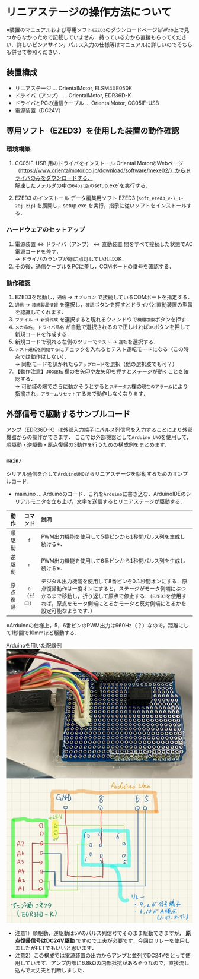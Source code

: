 # リニアステージの操作方法について

※装置のマニュアルおよび専用ソフト`EZED3`のダウンロードページはWeb上で見つからなかったので記載していません．持っている方から直接もらってください．詳しいピンアサイン，パルス入力の仕様等はマニュアルに詳しいのでそちらも併せて参照ください．

## 装置構成
+ リニアステージ ... OrientalMotor, ELSM4XE050K
+ ドライバ（アンプ） ... OrientalMotor, EDR36D-K
+ ドライバとPCの通信ケーブル ... OrientalMotor, CC05IF-USB
+ 電源装置（DC24V）

## 専用ソフト（EZED3）を使用した装置の動作確認

### 環境構築
1. CC05IF-USB 用のドライバをインストール
	Oriental MotorのWebページ（https://www.orientalmotor.co.jp/download/software/mexe02/）からドライバのみをダウンロードする．  
	解凍したフォルダの中の`64bit版の`setup.exe`を実行する．

2. EZED3 のインストール
	データ編集用ソフト EZED3 (`soft_ezed3_v-7_1-20j.zip`) を展開し，setup.exe を実行，指示に従いソフトをインストールする．  

### ハードウェアのセットアップ
1. 電源装置 <-> ドライバ（アンプ） <-> 直動装置 間をすべて接続した状態でAC電源コードを差す．  
		-> ドライバのランプが緑に点灯していればOK．  
2. その後，通信ケーブルをPCに差し，COMポートの番号を確認する．  

### 動作確認
1. EZED3を起動し，`通信` -> `オプション` で接続しているCOMポートを指定する．  
2. `通信` -> `接続製品情報` を選択し，`確認`ボタンを押すとドライバと直動装置の型番を認識してくれます．  
3. `ファイル` -> `新規作成` を選択すると現れるウィンドウで`機種検索`ボタンを押す．  
4. `メカ品名`，`ドライバ品名` が自動で選択されるので正しければ`OK`ボタンを押して新規コードを作成する．  
5. 新規コードで現れる左側のツリーで`テスト` -> `運転`を選択する．  
6. `テスト運転を開始する`にチェックを入れるとテスト運転モードになる（この時点では動作はしない）．  
	-> 同期モードを訊かれたら`アップロード`を選択（他の選択肢でも可？）  
7. 【動作注意】`JOG運転` 欄の右矢印や左矢印を押すとステージが動くことを確認する．  
	-> 可動域の端でさらに動かそうとすると`ステータス`欄の`現在のアラーム`により指摘され，`アラームリセット`するまで動作しなくなります．  

## 外部信号で駆動するサンプルコード
アンプ（EDR36D-K）は外部入力端子にパルス列信号を入力することにより外部機器からの操作ができます．
ここでは外部機器として`Arduino UNO`を使用して，順駆動・逆駆動・原点復帰の3動作を行うための構成例をまとめます．

### `main/`
シリアル通信を介して`ArduinoUNO`からリニアステージを駆動するためのサンプルコード．
* main.ino ... Arduinoのコード．これを`Arduino`に書き込む．ArduinoIDEのシリアルモニタを立ち上げ，文字を送信するとリニアステージが駆動する．

| 動作 | コマンド | 説明 |
| :-: | :-: | :-- |
| 順駆動 	| `f` | PWM出力機能を使用して5番ピンから1秒間パルス列を生成し続ける※． |
| 逆駆動 	| `r` | PWM出力機能を使用して6番ピンから1秒間パルス列を生成し続ける※．   |
| 原点復帰 	| `0` （ゼロ） | デジタル出力機能を使用して8番ピンを0.1秒間オンにする．原点復帰動作は一度オンにすると，ステージがモータ側端にぶつかるまで移動し，折り返して原点で停止する．（`EZED3`を使用すれば，原点をモータ側端にとるかモータと反対側端にとるかを設定可能なようです．） |

※Arduinoの仕様上，5，6番ピンのPWM出力は960Hz（？）なので，距離にして1秒間で10mmほど駆動する．  

Arduinoを用いた配線例  
![Arduinoを用いた配線例](https://github.com/kn4ts/linear_stage_sample/blob/master/fig/hardware.jpg)
![Arduinoを用いた配線図](https://github.com/kn4ts/linear_stage_sample/blob/master/fig/connection.jpg)

* 注意1）順駆動，逆駆動は5Vのパルス列信号でそのまま駆動できますが， __原点復帰信号はDC24V駆動__ ですので工夫が必要です．今回はリレーを使用しましたがFETでもいいと思います．
* 注意2）この構成では電源装置の出力からアンプと並列でDC24Vをとって使用しています．アンプ内部に6.8kΩの内部抵抗があるそうなので，直接流し込んで大丈夫と判断しました．
